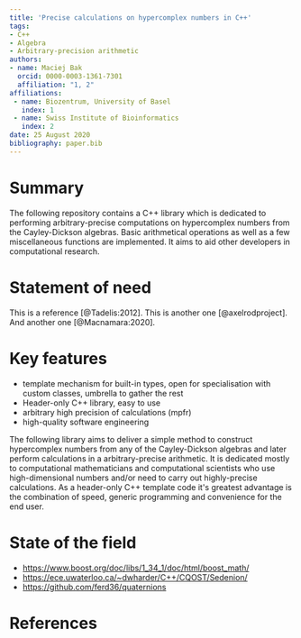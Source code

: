 ```yaml
---
title: 'Precise calculations on hypercomplex numbers in C++'
tags:
- C++
- Algebra
- Arbitrary-precision arithmetic
authors:
- name: Maciej Bak
  orcid: 0000-0003-1361-7301
  affiliation: "1, 2"
affiliations:
 - name: Biozentrum, University of Basel
   index: 1
 - name: Swiss Institute of Bioinformatics
   index: 2
date: 25 August 2020
bibliography: paper.bib
---
```


# Summary

The following repository contains a C++ library which is dedicated to performing arbitrary-precise computations on hypercomplex numbers from the Cayley-Dickson algebras. Basic arithmetical operations as well as a few miscellaneous functions are implemented. It aims to aid other developers in computational research.

# Statement of need 

This is a reference [@Tadelis:2012]. This is another one [@axelrodproject]. And another one [@Macnamara:2020].

# Key features

- template mechanism for built-in types, open for specialisation with custom classes, umbrella to gather the rest
- Header-only C++ library, easy to use
- arbitrary high precision of calculations (mpfr)
- high-quality software engineering

The following library aims to deliver a simple method to construct hypercomplex numbers from any of the Cayley-Dickson algebras and later perform calculations in a arbitrary-precise arithmetic. It is dedicated mostly to computational mathematicians and computational scientists who use high-dimensional numbers and/or need to carry out highly-precise calculations. As a header-only C++ template code it's greatest advantage is the combination of speed, generic programming and convenience for the end user.

# State of the field

- https://www.boost.org/doc/libs/1_34_1/doc/html/boost_math/
- https://ece.uwaterloo.ca/~dwharder/C++/CQOST/Sedenion/
- https://github.com/ferd36/quaternions

# References

